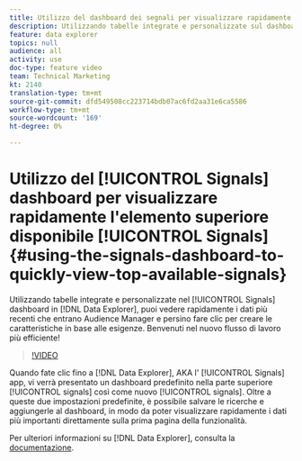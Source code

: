 ```yaml
---
title: Utilizzo del dashboard dei segnali per visualizzare rapidamente i principali segnali disponibili
description: Utilizzando tabelle integrate e personalizzate sul dashboard Segnali in Data Explorer, puoi vedere rapidamente i dati più recenti che entrano  Audience Manager e persino fare clic per creare le caratteristiche in base alle esigenze. Benvenuti nel nuovo flusso di lavoro più efficiente!
feature: data explorer
topics: null
audience: all
activity: use
doc-type: feature video
team: Technical Marketing
kt: 2140
translation-type: tm+mt
source-git-commit: dfd549508cc223714bdb07ac6fd2aa31e6ca5586
workflow-type: tm+mt
source-wordcount: '169'
ht-degree: 0%

---
```



# Utilizzo del [!UICONTROL Signals] dashboard per visualizzare rapidamente l&#39;elemento superiore disponibile [!UICONTROL Signals] {#using-the-signals-dashboard-to-quickly-view-top-available-signals}

Utilizzando tabelle integrate e personalizzate nel [!UICONTROL Signals] dashboard in [!DNL Data Explorer], puoi vedere rapidamente i dati più recenti che entrano  Audience Manager e persino fare clic per creare le caratteristiche in base alle esigenze. Benvenuti nel nuovo flusso di lavoro più efficiente!

>[!VIDEO](https://video.tv.adobe.com/v/25151/?quality=12)

Quando fate clic fino a [!DNL Data Explorer], AKA l&#39; [!UICONTROL Signals] app, vi verrà presentato un dashboard predefinito nella parte superiore [!UICONTROL signals] così come nuovo [!UICONTROL signals]. Oltre a queste due impostazioni predefinite, è possibile salvare le ricerche e aggiungerle al dashboard, in modo da poter visualizzare rapidamente i dati più importanti direttamente sulla prima pagina della funzionalità.

Per ulteriori informazioni su [!DNL Data Explorer], consulta la [documentazione](https://experiencecloud.adobe.com/resources/help/en_US/aam/data-explorer.html).